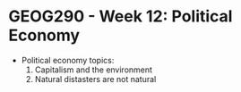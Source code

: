 # GEOG290 - Week 12: Political Economy
- Political economy topics:
    1. Capitalism and the environment
    2. Natural distasters are not natural